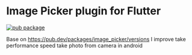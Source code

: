 # Image Picker plugin for Flutter

[![pub package](https://img.shields.io/pub/v/image_picker.svg)](https://pub.dev/packages/image_picker)

Base on https://pub.dev/packages/image_picker/versions I improve take performance speed take photo from camera in android
